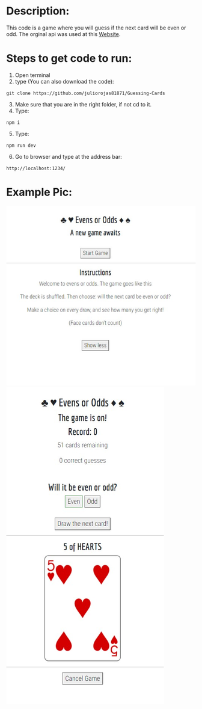 # Description:
This code is a game where you will guess if the next card will be even or odd.
The orginal api was used at this [Website](https://deckofcardsapi.com/).

# Steps to get code to run:
1. Open terminal
2. type (You can also download the code):
```
git clone https://github.com/juliorojas81871/Guessing-Cards
```
3. Make sure that you are in the right folder, if not cd to it.
4. Type: 
```
npm i
```
5. Type: 
```
npm run dev
```
6. Go to browser and type at the address bar: 
```
http://localhost:1234/
```

# Example Pic:
![Play Music Example Pic1](https://github.com/juliorojas81871/Guessing-Cards/blob/main/pics/pic1.jpg)
![Play Music Example Pic2](https://github.com/juliorojas81871/Guessing-Cards/blob/main/pics/pic2.jpg)
